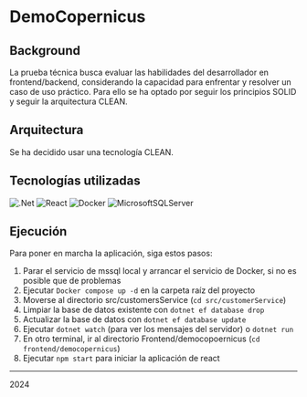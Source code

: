 # DemoCopernicus
## Background

La prueba técnica busca evaluar las habilidades del desarrollador en frontend/backend, considerando la capacidad para enfrentar y resolver un caso de uso práctico. 
Para ello se ha optado por seguir los principios SOLID y seguir la arquitectura CLEAN.
## Arquitectura 
Se ha decidido usar una tecnología CLEAN. 

## Tecnologías utilizadas
![.Net](https://img.shields.io/badge/.NET-5C2D91?style=for-the-badge&logo=.net&logoColor=white) 
![React](https://img.shields.io/badge/react-%2320232a.svg?style=for-the-badge&logo=react&logoColor=%2361DAFB)
![Docker](https://img.shields.io/badge/docker-%230db7ed.svg?style=for-the-badge&logo=docker&logoColor=white)
![MicrosoftSQLServer](https://img.shields.io/badge/Microsoft%20SQL%20Sever-CC2927?style=for-the-badge&logo=microsoft%20sql%20server&logoColor=white)
## Ejecución
Para poner en marcha la aplicación, siga estos pasos:
1.	Parar el servicio de mssql local y arrancar el servicio de Docker, si no es posible que de problemas
2.	Ejecutar ```Docker compose up -d``` en la carpeta raíz del proyecto
3.	Moverse al directorio src/customersService (```cd src/customerService```)
4.	Limpiar la base de datos existente con ```dotnet ef database drop```
5.	Actualizar la base de datos con ```dotnet ef database update```
6.	Ejecutar ```dotnet watch``` (para ver los mensajes del servidor) o ```dotnet run```
7.	En otro terminal, ir al directorio Frontend/democopoernicus (```cd frontend/democopernicus```)
8.	Ejecutar ```npm start``` para iniciar la aplicación de react

--------
2024 
